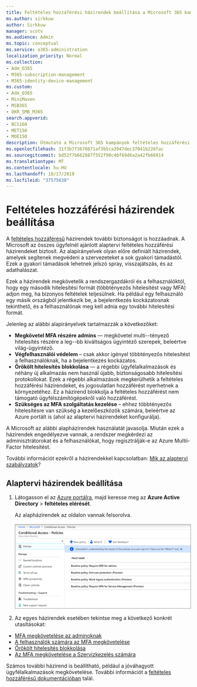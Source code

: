 ```yaml
---
title: Feltételes hozzáférési házirendek beállítása a Microsoft 365 kampányhoz
ms.author: sirkkuw
author: Sirkkuw
manager: scotv
ms.audience: Admin
ms.topic: conceptual
ms.service: o365-administration
localization_priority: Normal
ms.collection:
- Adm_O365
- M365-subscription-management
- M365-identity-device-management
ms.custom:
- Adm_O365
- MiniMaven
- MSB365
- OKR_SMB_M365
search.appverid:
- BCS160
- MET150
- MOE150
description: Útmutató a Microsoft 365 kampányok feltételes hozzáférési házirendjeinek beállításához.
ms.openlocfilehash: 31f3b7f3678671af3b5ca3947dec37041b226fac
ms.sourcegitcommit: bd52f7b662887f552f90c46f69d6a2a42fb66914
ms.translationtype: MT
ms.contentlocale: hu-HU
ms.lasthandoff: 10/17/2019
ms.locfileid: "37575638"
---
```

# <a name="set-up-conditional-access-policies"></a>Feltételes hozzáférési házirendek beállítása

A [feltételes hozzáférésű](https://docs.microsoft.com/azure/active-directory/conditional-access/overview) házirendek további biztonságot is hozzáadnak. A Microsoft az összes ügyfelnél ajánlott alaptervi feltételes hozzáférési házirendeket biztosít. Az alapirányelvek olyan előre definiált házirendek, amelyek segítenek megvédeni a szervezeteket a sok gyakori támadástól. Ezek a gyakori támadások lehetnek jelszó spray, visszajátszás, és az adathalászat.

Ezek a házirendek megkövetelik a rendszergazdákról és a felhasználóktól, hogy egy második hitelesítési formát (többtényezős hitelesítést vagy MFA) adjon meg, ha bizonyos feltételek teljesülnek. Ha például egy felhasználó egy másik országból jelentkezik be, a bejelentkezés kockázatosnak tekinthető, és a felhasználónak meg kell adnia egy további hitelesítési formát. 

Jelenleg az alábbi alapirányelvek tartalmazzák a következőket:
- **Megkövetel MFA részére admins** — megkövetel multi--tényező hitelesítés részére a leg--bb kiváltságos ügyintéző szerepek, beleértve világ-ügyintéző.
- **Végfelhasználói védelem** – csak akkor igényel többtényezős hitelesítést a felhasználóknak, ha a bejelentkezés kockázatos. 
- **Örökölt hitelesítés blokkolása** — a régebbi ügyfélalkalmazások és néhány új alkalmazás nem használ újabb, biztonságosabb hitelesítési protokollokat. Ezek a régebbi alkalmazások megkerülhetik a feltételes hozzáférési házirendeket, és jogosulatlan hozzáférést nyerhetnek a környezetéhez. Ez a házirend blokkolja a feltételes hozzáférést nem támogató ügyfélszámítógépekről való hozzáférést. 
- **Szükséges az MFA szolgáltatás kezelése** – ehhez többtényezős hitelesítésre van szükség a kezelőeszközök számára, beleértve az Azure portált is (ahol az alaptervi házirendeket konfigurálja). 

A Microsoft az alábbi alapházirendek használatát javasolja. Miután ezek a házirendek engedélyezve vannak, a rendszer megkérdezi az adminisztrátorokat és a felhasználókat, hogy regisztrálják-e az Azure Multii-Factor hitelesítést.

További információt ezekről a házirendekkel kapcsolatban: [Mik az alaptervi szabályzatok](https://docs.microsoft.com/azure/active-directory/conditional-access/concept-baseline-protection)?


## <a name="set-up-baseline-policies"></a>Alaptervi házirendek beállítása

1. Látogasson el az [Azure portálra](https://portal.azure.com), majd keresse meg az **Azure Active Directory** \> **feltételes elérését**.
    
    Az alapházirendek az oldalon vannak felsorolva. <br/> <br/>
    ![A feltételes hozzáférésű alaptervi házirendeket tartalmazó lap.](media/baslinepolicies.png)
1. Az egyes házirendek esetében tekintse meg a következő konkrét utasításokat:

  - [MFA megkövetelése az adminoknak](https://docs.microsoft.com/en-us/azure/active-directory/conditional-access/howto-baseline-protect-administrators)
- [A felhasználók számára az MFA megkövetelése](https://docs.microsoft.com/en-us/azure/active-directory/conditional-access/howto-baseline-protect-end-users)  
 - [Örökölt hitelesítés blokkolása](https://docs.microsoft.com/en-us/azure/active-directory/conditional-access/howto-baseline-protect-legacy-auth)
  - [Az MFA megkövetelése a Szervizkezelés számára](https://docs.microsoft.com/azure/active-directory/conditional-access/howto-baseline-protect-azure)

Számos további házirend is beállítható, például a jóváhagyott ügyfélalkalmazások megkövetelése. További információt a [feltételes hozzáférésű dokumentációban](https://docs.microsoft.com/azure/active-directory/conditional-access/) talál.